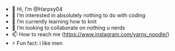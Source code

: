 - 👋 Hi, I’m @Harpsy04
- 👀 I’m interested in absolutely nothing to do with coding
- 🌱 I’m currently learning how to knit
- 💞️ I’m looking to collaborate on nothing u nerds
- 📫 How to reach me (https://www.instagram.com/yarny_noodle/) 
- ⚡ Fun fact: i like men

<!---
Harpsy04/Harpsy04 is a ✨ special ✨ repository because its `README.md` (this file) appears on your GitHub profile.
You can click the Preview link to take a look at your changes.
--->
